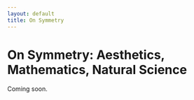 ```yaml
---
layout: default
title: On Symmetry
---
```


# On Symmetry: Aesthetics, Mathematics, Natural Science
Coming soon.